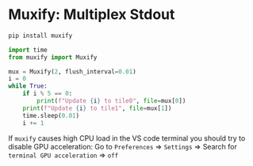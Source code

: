 # Muxify: Multiplex Stdout



```bash
pip install muxify
```


```python
import time
from muxify import Muxify

mux = Muxify(2, flush_interval=0.01)
i = 0
while True:
    if i % 5 == 0:
        print(f"Update {i} to tile0", file=mux[0])
    print(f"Update {i} to tile1", file=mux[1])
    time.sleep(0.01)
    i += 1
```


If `muxify` causes high CPU load in the VS code terminal you should try to disable GPU acceleration: Go to `Preferences` => `Settings` => Search for `terminal GPU acceleration` => `off`